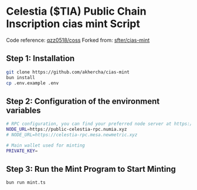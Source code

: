 # Celestia ($TIA) Public Chain Inscription cias mint Script

Code reference: [qzz0518/coss](https://github.com/qzz0518/coss)
Forked from: [sfter/cias-mint](https://github.com/sfter/cias-mint)

## Step 1: Installation

```bash
git clone https://github.com/akhercha/cias-mint
bun install
cp .env.example .env
```

## Step 2: Configuration of the environment variables

```bash
# RPC configuration, you can find your preferred node server at https://atomscan.com/directory/celestia
NODE_URL=https://public-celestia-rpc.numia.xyz
# NODE_URL=https://celestia-rpc.mesa.newmetric.xyz

# Main wallet used for minting
PRIVATE_KEY=
```

## Step 3: Run the Mint Program to Start Minting

```bash
bun run mint.ts
```
